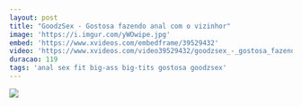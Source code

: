 ```yaml
---
layout: post
title: "GoodzSex - Gostosa fazendo anal com o vizinhor"
image: 'https://i.imgur.com/yWOwipe.jpg'
embed: 'https://www.xvideos.com/embedframe/39529432'
video: 'https://www.xvideos.com/video39529432/goodzsex_-_gostosa_fazendo_anal_com_o_vizinho'
duracao: 119
tags: 'anal sex fit big-ass big-tits gostosa goodzsex'
---
```

<a href="{{ page.url | prepend: site.baseurl | prepend: site.url }}"><img src="{{ page.image }}" /></a>
